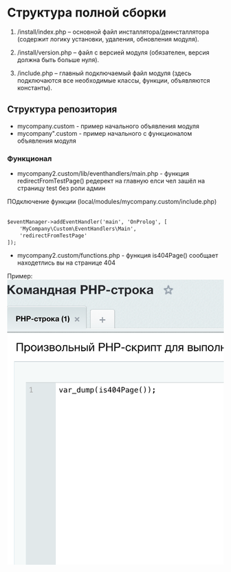 # Структура полной сборки

1) /install/index.php – основной файл инсталлятора/деинсталлятора (содержит логику установки, удаления, обновления модуля).

2) /install/version.php – файл с версией модуля (обязателен, версия должна быть больше нуля).

3) /include.php – главный подключаемый файл модуля (здесь подключаются все необходимые классы, функции, объявляются константы).


## Структура репозитория
- mycompany.custom - пример начального объявления модуля
- mycompany".custom - пример начального с функционалом объявления модуля
### Функционал
- mycompany2.custom/lib/eventhandlers/main.php - функция redirectFromTestPage() редерект на главную елси чел зашёл на страницу test без роли админ

ПОдключение функции (local/modules/mycompany.custom/include.php)
```

$eventManager->addEventHandler('main', 'OnProlog', [
    'MyCompany\Custom\EventHandlers\Main',
    'redirectFromTestPage'
]);

```
- mycompany2.custom/functions.php - функция is404Page() сообщает находетлись вы на странице 404

Пример:
![alt text](image.png)